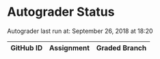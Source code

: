 # Autograder Status
Autograder last run at: September 26, 2018 at 18:20

| GitHub ID | Assignment | Graded Branch |
|-----------|------------|---------------|
